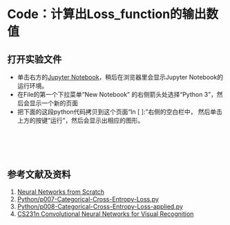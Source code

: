 # Code：计算出Loss_function的输出数值

## 打开实验文件

- 单击右方的[Jupyter Notebook](https://mybinder.org/v2/gh/ipython/ipython-in-depth/master?filepath=binder/Index.ipynb)，稍后在浏览器里会显示Jupyter Notebook的运行环境。
- 在File的第一个下拉菜单“New Notebook” 的右侧箭头处选择“Python 3”，然后会显示一个新的页面
- 把下面的这段python代码拷贝到这个页面“In [ ]:”右侧的空白栏中， 然后单击上方的按键“运行”，然后会显示出相应的图形。

```python

```

```python

```

```python

```

```python

```

```python

```

## 参考文献及资料

1. [Neural Networks from Scratch](https://nnfs.io/)
2. [Python/p007-Categorical-Cross-Entropy-Loss.py](https://github.com/Sentdex/NNfSiX/blob/master/Python/p007-Categorical-Cross-Entropy-Loss.py)
3. [Python/p008-Categorical-Cross-Entropy-Loss-applied.py](https://github.com/Sentdex/NNfSiX/blob/master/Python/p008-Categorical-Cross-Entropy-Loss-applied.py)
4. [CS231n Convolutional Neural Networks for Visual Recognition](https://cs231n.github.io/neural-networks-case-study/)